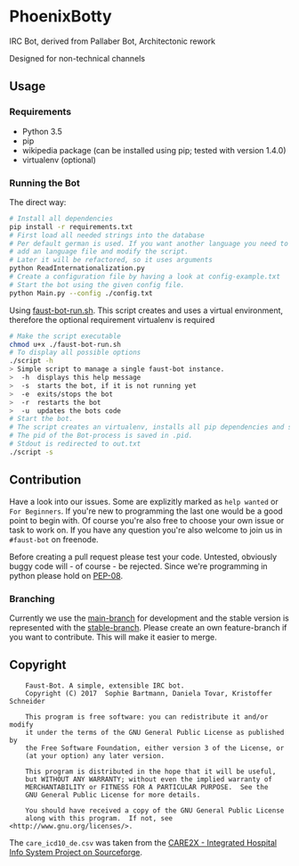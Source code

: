 # PhoenixBotty
IRC Bot, derived from Pallaber Bot, Architectonic rework

Designed for non-technical channels

## Usage

### Requirements
 - Python 3.5
 - pip
 - wikipedia package (can be installed using pip; tested with version 1.4.0)
 - virtualenv (optional)
 
### Running the Bot
The direct way:
```bash
# Install all dependencies
pip install -r requirements.txt
# First load all needed strings into the database
# Per default german is used. If you want another language you need to 
# add an language file and modify the script.
# Later it will be refactored, so it uses arguments
python ReadInternationalization.py
# Create a configuration file by having a look at config-example.txt
# Start the bot using the given config file.
python Main.py --config ./config.txt
``` 
Using [faust-bot-run.sh](https://github.com/SophieBartmann/Faust-Bot/blob/master/faust-bot-run.sh). This script creates and uses a virtual environment, therefore the optional requirement virtualenv is required
```bash
# Make the script executable
chmod u+x ./faust-bot-run.sh
# To display all possible options
./script -h
> Simple script to manage a single faust-bot instance.
>  -h  displays this help message
>  -s  starts the bot, if it is not running yet
>  -e  exits/stops the bot
>  -r  restarts the bot
>  -u  updates the bots code
# Start the bot.
# The script creates an virtualenv, installs all pip dependencies and starts the Bot in the background
# The pid of the Bot-process is saved in .pid.
# Stdout is redirected to out.txt 
./script -s
```


## Contribution
Have a look into our issues. Some are explizitly marked as `help wanted` or `For Beginners`. If you're new to programming the last one would be a good point to begin with. Of course you're also free to choose your own issue or task to work on.
If you have any question you're also welcome to join us in `#faust-bot` on freenode.

Before creating a pull request please test your code. Untested, obviously buggy code will - of course - be rejected.
Since we're programming in python please hold on [PEP-08](https://www.python.org/dev/peps/pep-0008/).

### Branching
Currently we use the [main-branch](https://github.com/SophieBartmann/Faust-Bot/edit/master/README.md) for development and the stable version is represented with the [stable-branch](https://github.com/SophieBartmann/Faust-Bot/tree/stable). Please create an own feature-branch if you want to contribute. This will make it easier to merge.

## Copyright
```
    Faust-Bot. A simple, extensible IRC bot.
    Copyright (C) 2017  Sophie Bartmann, Daniela Tovar, Kristoffer Schneider

    This program is free software: you can redistribute it and/or modify
    it under the terms of the GNU General Public License as published by
    the Free Software Foundation, either version 3 of the License, or
    (at your option) any later version.

    This program is distributed in the hope that it will be useful,
    but WITHOUT ANY WARRANTY; without even the implied warranty of
    MERCHANTABILITY or FITNESS FOR A PARTICULAR PURPOSE.  See the
    GNU General Public License for more details.

    You should have received a copy of the GNU General Public License
    along with this program.  If not, see <http://www.gnu.org/licenses/>.
```
The `care_icd10_de.csv` was taken from the [CARE2X - Integrated Hospital Info System Project on Sourceforge](https://sourceforge.net/projects/care2002/).
